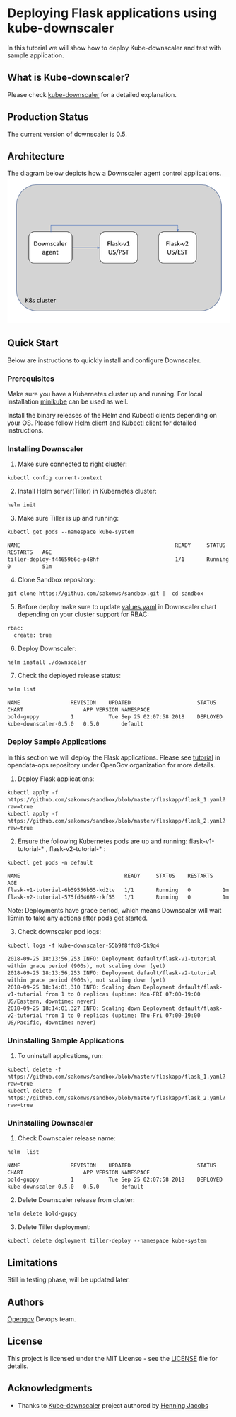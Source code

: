 # Deploying Flask applications using kube-downscaler
In this tutorial we will show how to deploy Kube-downscaler and test with sample application.

## What is Kube-downscaler?
Please check  [kube-downscaler](https://github.com/hjacobs/kube-downscaler) for a detailed explanation.  

## Production Status
The current version of downscaler is 0.5.

## Architecture
The diagram below depicts how a Downscaler agent control applications.
![Alt text](/images/architecture.png?raw=true "Kube Downscaler diagram")

## Quick Start
Below are instructions to quickly install and configure Downscaler.  

### Prerequisites
Make sure you have a Kubernetes cluster up and running. For local installation [minikube](https://github.com/kubernetes/minikube) can be used as well. 

Install the binary releases of the Helm and Kubectl clients depending on your OS.  Please follow [Helm client](https://docs.helm.sh/using_helm/#quickstart) and [Kubectl client](https://kubernetes.io/docs/tasks/tools/install-kubectl/) for detailed instructions.


### Installing Downscaler

1. Make sure connected to right cluster:
```
kubectl config current-context
```

2. Install Helm server(Tiller) in Kubernetes cluster:
```
helm init
```
3. Make sure Tiller is up and running:

```
kubectl get pods --namespace kube-system
```
```
NAME                                                 READY     STATUS    RESTARTS   AGE
tiller-deploy-f44659b6c-p48hf                        1/1       Running   0          51m
```

4. Clone Sandbox repository:
```
git clone https://github.com/sakomws/sandbox.git |  cd sandbox
```

5. Before deploy make sure to update [values.yaml](https://github.com/sakomws/sandbox/blob/master/downscaler/values.yaml) in Downscaler chart depending on your cluster support for RBAC:
```
rbac:
  create: true
```

6. Deploy Downscaler:
```
helm install ./downscaler
```
7. Check the deployed release status:
```
helm list
```
```
NAME            	REVISION	UPDATED                 	STATUS  	CHART                	APP VERSION	NAMESPACE
bold-guppy      	1       	Tue Sep 25 02:07:58 2018	DEPLOYED	kube-downscaler-0.5.0	0.5.0      	default
```

### Deploy Sample Applications
In this section we will deploy the Flask applications. Please see [tutorial](https://github.com/OpenGov/opendata-ops/tree/master/docs/tutorial/tutorial/k8s/flask) in opendata-ops repository under OpenGov organization for more details.

1. Deploy Flask applications:
```
kubectl apply -f https://github.com/sakomws/sandbox/blob/master/flaskapp/flask_1.yaml?raw=true
kubectl apply -f https://github.com/sakomws/sandbox/blob/master/flaskapp/flask_2.yaml?raw=true
```

2. Ensure the following Kubernetes pods are up and running: flask-v1-tutorial-* , flask-v2-tutorial-* :
```
kubectl get pods -n default  
```
```
NAME                                 READY     STATUS    RESTARTS   AGE
flask-v1-tutorial-6b59556b55-kd2tv   1/1       Running   0          1m
flask-v2-tutorial-575fd64689-rkf55   1/1       Running   0          1m
```

Note: Deployments have grace period, which means Downscaler will wait 15min to take any actions after pods get started. 

3. Check downscaler pod logs:
```
kubectl logs -f kube-downscaler-55b9f8ffd8-5k9q4  
```
```
2018-09-25 18:13:56,253 INFO: Deployment default/flask-v1-tutorial within grace period (900s), not scaling down (yet)
2018-09-25 18:13:56,253 INFO: Deployment default/flask-v2-tutorial within grace period (900s), not scaling down (yet)
2018-09-25 18:14:01,310 INFO: Scaling down Deployment default/flask-v1-tutorial from 1 to 0 replicas (uptime: Mon-FRI 07:00-19:00 US/Eastern, downtime: never)
2018-09-25 18:14:01,327 INFO: Scaling down Deployment default/flask-v2-tutorial from 1 to 0 replicas (uptime: Thu-Fri 07:00-19:00 US/Pacific, downtime: never)
```

### Uninstalling Sample Applications
1. To uninstall applications, run:
```
kubectl delete -f https://github.com/sakomws/sandbox/blob/master/flaskapp/flask_1.yaml?raw=true
kubectl delete -f https://github.com/sakomws/sandbox/blob/master/flaskapp/flask_2.yaml?raw=true
```


### Uninstalling Downscaler
1. Check Downscaler release name:
```
helm  list
```
```
NAME            	REVISION	UPDATED                 	STATUS  	CHART                	APP VERSION	NAMESPACE
bold-guppy      	1       	Tue Sep 25 02:07:58 2018	DEPLOYED	kube-downscaler-0.5.0	0.5.0      	default
```

2. Delete Downscaler release from cluster:
```
helm delete bold-guppy
```

3. Delete Tiller deployment:
```
kubectl delete deployment tiller-deploy --namespace kube-system
```

## Limitations
Still in testing phase, will be updated later.

## Authors

[Opengov](https://opengov.com) Devops team.

## License

This project is licensed under the MIT License - see the [LICENSE](LICENSE) file for details.

## Acknowledgments

* Thanks to [Kube-downscaler](https://github.com/hjacobs/kube-downscaler) project authored by [Henning Jacobs](https://github.com/hjacobs)
